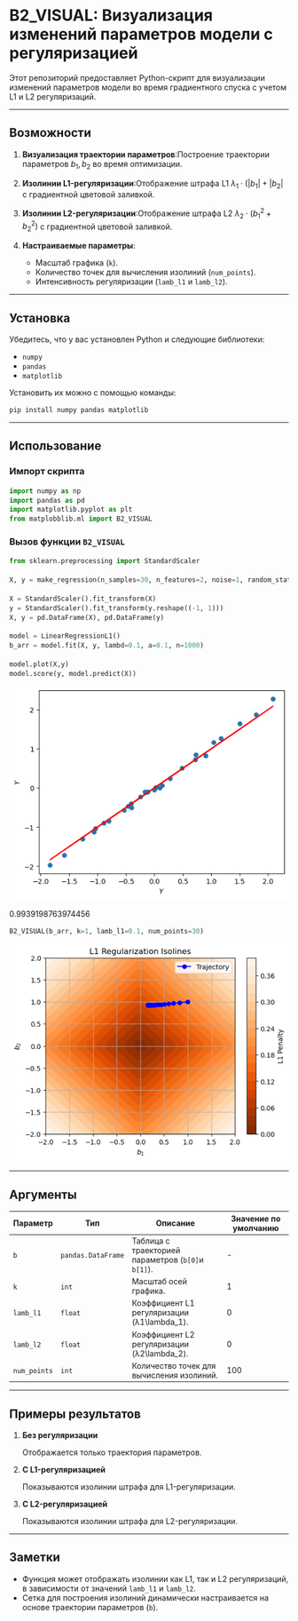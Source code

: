 # B2_VISUAL: Визуализация изменений параметров модели с регуляризацией

Этот репозиторий предоставляет Python-скрипт для визуализации изменений параметров модели во время градиентного спуска с учетом L1 и L2 регуляризаций.

---

## Возможности

1. **Визуализация траектории параметров**:Построение траектории параметров $b_1, b_2$ во время оптимизации.
2. **Изолинии L1-регуляризации**:Отображение штрафа L1 $\lambda_1 \cdot (|b_1| + |b_2|$ с градиентной цветовой заливкой.
3. **Изолинии L2-регуляризации**:Отображение штрафа L2 $\lambda_2 \cdot (b_1^2 + b_2^2)$ с градиентной цветовой заливкой.
4. **Настраиваемые параметры**:

   - Масштаб графика (`k`).
   - Количество точек для вычисления изолиний (`num_points`).
   - Интенсивность регуляризации (`lamb_l1` и `lamb_l2`).

---

## Установка

Убедитесь, что у вас установлен Python и следующие библиотеки:

- `numpy`
- `pandas`
- `matplotlib`

Установить их можно с помощью команды:

```bash
pip install numpy pandas matplotlib
```

---

## Использование

### Импорт скрипта

```python
import numpy as np
import pandas as pd
import matplotlib.pyplot as plt
from matplobblib.ml import B2_VISUAL
```

### Вызов функции `B2_VISUAL`

```python
from sklearn.preprocessing import StandardScaler

X, y = make_regression(n_samples=30, n_features=2, noise=1, random_state=42, effective_rank=None)

X = StandardScaler().fit_transform(X)
y = StandardScaler().fit_transform(y.reshape((-1, 1)))
X, y = pd.DataFrame(X), pd.DataFrame(y)

model = LinearRegressionL1()
b_arr = model.fit(X, y, lambd=0.1, a=0.1, n=1000)

model.plot(X,y)
model.score(y, model.predict(X))
```

![1732180771587](image/README/1732180771587.png)

0.9939198763974456

```python
B2_VISUAL(b_arr, k=1, lamb_l1=0.1, num_points=30)
```

![1732180859266](image/README/1732180859266.png)

---

## Аргументы

| Параметр | Тип               | Описание                                                                     | Значение по умолчанию |
| ---------------- | -------------------- | ------------------------------------------------------------------------------------ | ---------------------------------------- |
| `b`            | `pandas.DataFrame` | Таблица с траекторией параметров (`b[0]`и `b[1]`). | -                                        |
| `k`            | `int`              | Масштаб осей графика.                                              | 1                                        |
| `lamb_l1`      | `float`            | Коэффициент L1 регуляризации (λ1\lambda_1).                 | 0                                        |
| `lamb_l2`      | `float`            | Коэффициент L2 регуляризации (λ2\lambda_2).                 | 0                                        |
| `num_points`   | `int`              | Количество точек для вычисления изолиний.        | 100                                      |

---

## Примеры результатов

1. **Без регуляризации**

   Отображается только траектория параметров.
2. **С L1-регуляризацией**

   Показываются изолинии штрафа для L1-регуляризации.
3. **С L2-регуляризацией**

   Показываются изолинии штрафа для L2-регуляризации.

---

## Заметки

* Функция может отображать изолинии как L1, так и L2 регуляризаций, в зависимости от значений `lamb_l1` и `lamb_l2`.
* Сетка для построения изолиний динамически настраивается на основе траектории параметров (`b`).
